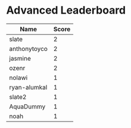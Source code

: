 # Advanced Leaderboard
|Name|Score|
|----|-----|
|slate|2|
|anthonytoyco|2|
|jasmine|2|
|ozenr|2|
|nolawi|1|
|ryan-alumkal|1|
|slate2|1|
|AquaDummy|1|
|noah|1|
